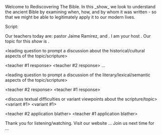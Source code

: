 <music>
Welcome to Rediscovering The Bible.  In this _show_ we look to understand the ancient Bible by examining when, how, and by whom it was written - so that we might be able to legitimately apply it to our modern lives.

Script:

Our teachers today are: pastor Jaime Ramirez, and <whoever>.  I am your host <whoever>.
Our topic for this _show_ is <whatever>.

<leading question to prompt a discussion about the historical/cultural aspects of the topic/scripture>

<teacher #1 response>
<teacher #2 response>
...


<leading question to prompt a discussion of the literary/lexical/semantic aspects of the topic/scripture>

<teacher #2 response>
<teacher #1 response>
  
<discuss textual difficulties or variant viewpoints about the scripture/topic>
<variant #1>
<variant #1>

<teacher #2 application blather>
<teacher #1 application blather>


<synopsis and bibliographical stuff>


Thank you for listening/watching.
Visit our website ... 
Join us next time for ...

<music>
